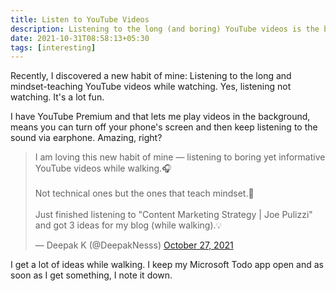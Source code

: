 ```yaml
---
title: Listen to YouTube Videos
description: Listening to the long (and boring) YouTube videos is the best thing...
date: 2021-10-31T08:58:13+05:30
tags: [interesting]
---
```


Recently, I discovered a new habit of mine: Listening to the long and mindset-teaching YouTube videos while watching. Yes, listening not watching. It's a lot fun.

I have YouTube Premium and that lets me play videos in the background, means you can turn off your phone's screen and then keep listening to the sound via earphone. Amazing, right?

<blockquote class="twitter-tweet"><p lang="en" dir="ltr">I am loving this new habit of mine — listening to boring yet informative YouTube videos while walking.🎧<br><br>Not technical ones but the ones that teach mindset.🧠<br><br>Just finished listening to &quot;Content Marketing Strategy | Joe Pulizzi&quot; and got 3 ideas for my blog (while walking).💡</p>&mdash; Deepak K (@DeepakNesss) <a href="https://twitter.com/DeepakNesss/status/1453350418474577921?ref_src=twsrc%5Etfw">October 27, 2021</a></blockquote> <script async src="https://platform.twitter.com/widgets.js" charset="utf-8"></script>

I get a lot of ideas while walking. I keep my Microsoft Todo app open and as soon as I get something, I note it down.
